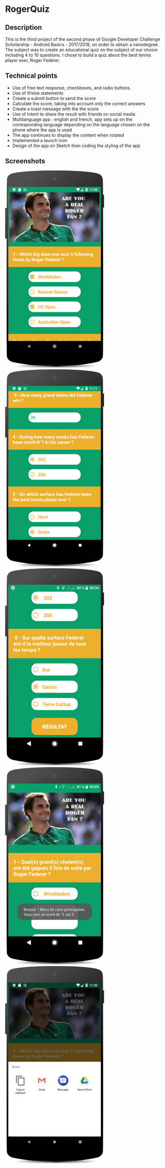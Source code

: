 # RogerQuiz

## Description
This is the third project of the second phase of Google Developer Challenge Scholarship - Android Basics - 2017/2018, on order to obtain a nanodegree. The subject was to create an educational quiz on the subject of our choice including 4 to 10 questions. I chose to build a quiz about the best tennis player ever, Roger Federer.

## Technical points
<ul>
  <li>Use of free text response, checkboxes, and radio buttons.</li>
  <li>Use of if/else statements</li>  <li>Create a submit button to send the score</li> 
  <li>Calculate the score, taking into account only the correct answers</li>
  <li>Create a toast message with the the score</li>
  <li>Use of Intent to share the result with friends on social media</li>
  <li>Multilanguage app : english and french, app sets up on the corresponding language depending on the language chosen on the phone where the app is used</li>
  <li>The app continues to display the content when rotated</li>
  <li>Implemented a launch icon</li>
  <li>Design of the app on Sketch then coding the styling of the app</li> 
</ul>

## Screenshots
<img src="/images/Screenshot_1.png" width="320" height="640"> <img src="/images/Screenshot_3.png" width="320" height="640"> <img src="/images/Screenshot_6.png" width="320" height="640"><img src="/images/Screenshot_4.png" width="320" height="640"> <img src="/images/Screenshot_2.png" width="320" height="640">
